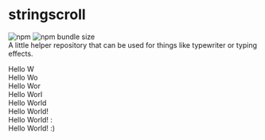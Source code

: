 # stringscroll
![npm](https://img.shields.io/npm/v/stringscroll?style=flat-square)
![npm bundle size](https://img.shields.io/bundlephobia/min/stringscroll?style=flat-square)   
A little helper repository that can be used for things like typewriter or typing effects. 



   
   Hello W   
   Hello Wo   
   Hello Wor   
   Hello Worl   
   Hello World   
   Hello World!   
   Hello World! :   
   Hello World! :)   
